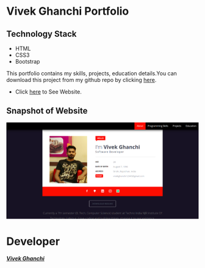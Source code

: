 Vivek Ghanchi Portfolio
=======================

##  Technology Stack

* HTML
* CSS3
* Bootstrap

This portfolio contains my skills, projects, education details.You can download this project from my github repo by clicking [here](https://github.com/vivekghanchi/vivekghanchi.github.io).

* Click [here](https://vivekghanchi.github.io) to See Website.

## Snapshot of Website

![Main Page](/images/main-page.png?raw=true "Home Page")

# Developer
##### [Vivek Ghanchi](https://github.com/vivekghanchi)
